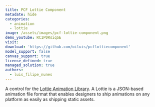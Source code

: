 ```yaml
---
title: PCF Lottie Component
metadate: hide
categories:
  - animation
  - lottie
image: /assets/images/pcf-lottie-component.png
demo_youtube: RC1P0RsiqSE
visit: 
download: 'https://github.com/oiluis/pcflottiecomponent'
model_support: false
canvas_support: true
license_defined: true
managed_solution: true
authors:
  - luis_filipe_nunes
---
```

A control for the <a target="_blank" href="http://lottiefiles.com/">Lottie Animation Library</a>. A Lottie is a JSON-based animation file format that enables designers to ship animations on any platform as easily as shipping static assets.
